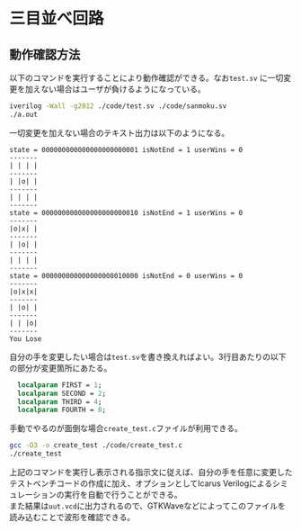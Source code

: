 # 三目並べ回路
## 動作確認方法
以下のコマンドを実行することにより動作確認ができる。なお`test.sv` に一切変更を加えない場合はユーザが負けるようになっている。
```sh
iverilog -Wall -g2012 ./code/test.sv ./code/sanmoku.sv
./a.out
```
一切変更を加えない場合のテキスト出力は以下のようになる。
```
state = 000000000000000000000001 isNotEnd = 1 userWins = 0
-------
| | | |
-------
| |o| |
-------
| | | |
-------
state = 000000000000000000000010 isNotEnd = 1 userWins = 0
-------
|o|x| |
-------
| |o| |
-------
| | | |
-------
state = 000000000000000000010000 isNotEnd = 0 userWins = 0
-------
|o|x|x|
-------
| |o| |
-------
| | |o|
-------
You Lose
```
自分の手を変更したい場合は`test.sv`を書き換えればよい。3行目あたりの以下の部分が変更箇所にあたる。
```sv
  localparam FIRST = 1;
  localparam SECOND = 2;
  localparam THIRD = 4;
  localparam FOURTH = 8;
```
手動でやるのが面倒な場合`create_test.c`ファイルが利用できる。
```sh
gcc -O3 -o create_test ./code/create_test.c
./create_test
```
上記のコマンドを実行し表示される指示文に従えば、自分の手を任意に変更したテストベンチコードの作成に加え、オプションとしてIcarus Verilogによるシミュレーションの実行を自動で行うことができる。  
また結果は`uut.vcd`に出力されるので、GTKWaveなどによってこのファイルを読み込むことで波形を確認できる。